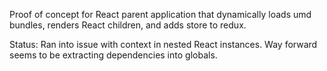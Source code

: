 Proof of concept for React parent application that dynamically loads umd bundles,
renders React children, and adds store to redux.

Status: Ran into issue with context in nested React instances. Way forward seems to
be extracting dependencies into globals.
